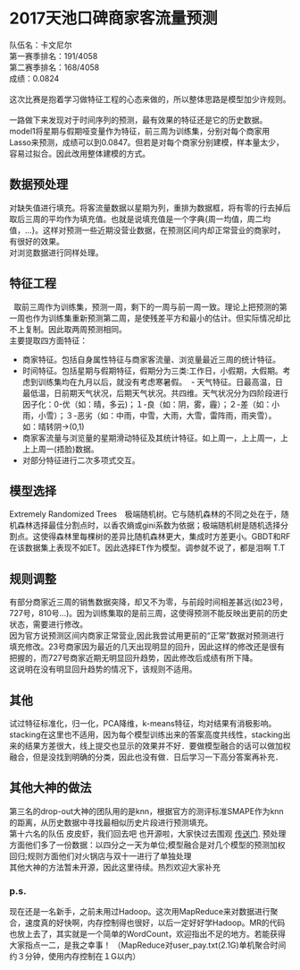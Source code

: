 # 2017天池口碑商家客流量预测
队伍名：卡文尼尔<br>
第一赛季排名：191/4058<br>
第二赛季排名：168/4058<br>
成绩：0.0824<br>
<br>
   这次比赛是抱着学习做特征工程的心态来做的，所以整体思路是模型加少许规则。<br>
<br>
   一路做下来发现对于时间序列的预测，最有效果的特征还是它的历史数据。model1将星期与假期哑变量作为特征，前三周为训练集，分别对每个商家用Lasso来预测，成绩可以到0.0847。但若是对每个商家分别建模，样本量太少，容易过拟合。因此改用整体建模的方式。<br>

## 数据预处理<br>
   对缺失值进行填充。将客流量数据以星期为列，重排为数据框，将有零的行去掉后取后三周的平均作为填充值。也就是说填充值是一个字典{周一均值，周二均值，...}。这样对预测一些近期没营业数据，在预测区间内却正常营业的商家时，有很好的效果。<br>
对浏览数据进行同样处理。

## 特征工程<br>
   取前三周作为训练集，预测一周，剩下的一周与前一周一致。理论上把预测的第一周也作为训练集重新预测第二周，是使残差平方和最小的估计。但实际情况却比不上复制。因此取两周预测相同。<br>
主要提取四方面特征：
  - 商家特征。包括自身属性特征与商家客流量、浏览量最近三周的统计特征。
  - 时间特征。包括星期与假期特征，假期分为三类:工作日，小假期，大假期。考虑到训练集均在九月以后，就没有考虑寒暑假。
  - 天气特征。日最高温，日最低温，日前期天气状况，后期天气状况。共四维。天气状况分为四阶段进行因子化：0-优（如：晴，多云)；１-良（如：阴，雾，霾）；２-差（如：小雨，小雪）；３-恶劣（如：中雨，中雪，大雨，大雪，雷阵雨，雨夹雪）。如：晴转阴->(0,1)
  - 商家客流量与浏览量的星期滑动特征及其统计特征。如上周一，上上周一，上上上周一(捂脸)数据。
  -  对部分特征进行二次多项式交互。

## 模型选择<br>
   Extremely Randomized Trees　极端随机树。它与随机森林的不同之处在于，随机森林选择最佳分割点时，以香农熵或gini系数为依据；极端随机树是随机选择分割点。这使得森林里每棵树的差异比随机森林更大，集成时方差更小。GBDT和RF在该数据集上表现不如ET。因此选择ET作为模型。调参就不说了，都是泪啊 T.T<br>

## 规则调整<br>
   有部分商家近三周的销售数据突降，却又不为零，与前段时间相差甚远(如23号，727号，810号...)。因为训练集取的是前三周，这使得预测不能反映出更前的历史状态，需要进行修改。<br>
因为官方说预测区间内商家正常营业,因此我尝试用更前的“正常”数据对预测进行填充修改。23号商家因为最近的几天出现明显的回升，因此这样的修改还是很有把握的，而727号商家近期无明显回升趋势，因此修改后成绩有所下降。<br>
 这说明在没有明显回升趋势的情况下，该规则不适用。<br>

## 其他<br>
   试过特征标准化，归一化，PCA降维，k-means特征，均对结果有消极影响。<br>
   stacking在这里也不适用，因为每个模型训练出来的答案高度共线性，stacking出来的结果方差很大，线上提交也显示的效果并不好．要做模型融合的话可以做加权融合，但是没找到明确的分类，因此也没有做．日后学习一下高分答案再补充．<br>
   
## 其他大神的做法<br>
   第三名的drop-out大神的团队用的是knn，根据官方的测评标准SMAPE作为knn的距离，从历史数据中寻找最相似历史片段进行预测填充。<br>
   第十六名的队伍 皮皮虾，我们回去吧 也开源啦，大家快过去围观 [传送门](https://github.com/RogerMonkey/IJCAI_CUP_2017). 预处理方面他们多了一份数据：以四分之一天为单位;模型融合是对几个模型的预测加权回归;规则方面他们对火锅店与双十一进行了单独处理<br>
   其他大神的方法暂未开源，因此这里待续。热烈欢迎大家补充<br>
### p.s.<br>
   现在还是一名新手，之前未用过Hadoop。这次用MapReduce来对数据进行聚合，速度真的好快啊，内存控制得也很好，以后一定好好学Hadoop。MR的代码也放上去了，其实就是一个简单的WordCount，欢迎指出不足的地方。若能获得大家指点一二，是我之幸事！
（MapReduce对user_pay.txt(2.1G)单机聚合时间约３分钟，使用内存控制在１G以内）

